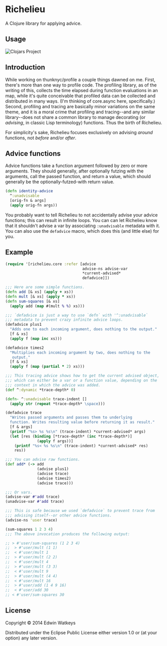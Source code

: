 # Richelieu

A Clojure library for applying advice.

## Usage

![Clojars Project](http://clojars.org/thunknyc/richelieu/latest-version.svg)


## Introduction

While working on thunknyc/profile a couple things dawned on me. First,
there's more than one way to profile code. The profiling library, as
of the writing of this, collects the time elapsed during function
evaluations in an map, while it's quite conceivable that profiled data
can be collected and distributed in many ways. (I'm thinking of
core.async here, specifically.) Second, profiling and tracing are
basically minor variations on the same theme, and it is a moral crime
that profiling and tracing--and any similar library--does not share a
common library to manage decorating (or _advising_, in classic Lisp
terminology) functions. Thus the birth of Richelieu.

For simplicity's sake, Richelieu focuses exclusively on advising
_around_ functions, not _before_ and/or _after_.

## Advice functions

Advice functions take a function argument followed by zero or more
arguments. They should generally, after optionally futzing with the
arguments, call the passed function, and return a value, which should
generally be the optionally-futzed-with return value.

```clojure
(defn identity-advice
  ^:unadvisable
  [orig-fn & args]
  (apply orig-fn args))
```

You probably want to tell Richelieu to not accidentally advise your
advice functions; this can result in infinite loops. You can can let
Richelieu know that it shouldn't advise a var by associating
`:unadvisable` metadata with it. You can also use the `defadvice`
macro, which does this (and little else) for you.

## Example

```clojure
(require '[richelieu.core :refer [advice
                                  advise-ns advise-var
                                  *current-advised*
                                  defadvice]])

;;; Here are some simple functions.
(defn add [& xs] (apply + xs))
(defn mult [& xs] (apply * xs))
(defn sum-squares [& xs]
  (apply add (map #(mult % %) xs)))

;;; `defadvice is just a way to use `defn` with '^:unadvisable`
;;; metadata to prevent crazy infinite advice loops.
(defadvice plus1
  "Adds one to each incoming argument, does nothing to the output."
  [f & xs]
  (apply f (map inc xs)))

(defadvice times2
  "Multiplies each incoming argument by two, does nothing to the
   output."
  [f & xs]
  (apply f (map (partial * 2) xs)))

;;; This tracing advice shows how to get the current advised object,
;;; which can either be a var or a function value, depending on the
;;; context in which the advice was added.
(def ^:dynamic *trace-depth* 0)

(defn- ^:unadvisable trace-indent []
  (apply str (repeat *trace-depth* \space)))

(defadvice trace
  "Writes passed arguments and passes them to underlying
  function. Writes resulting value before returning it as result."
  [f & args] 
  (printf "%s> %s %s\n" (trace-indent) *current-advised* args)
  (let [res (binding [*trace-depth* (inc *trace-depth*)]
              (apply f args))]
    (printf "%s< %s %s\n" (trace-indent) *current-advised* res)
    res))

;;; You can advise raw functions.
(def add* (-> add
              (advise plus1)
              (advise trace)
              (advise times2)
              (advise trace)))

;;; Or vars.
(advise-var #'add trace)
(unadvise-var #'add trace)

;;; This is safe because we used `defadvice` to prevent trace from
;;; advising itself--or other advice functions.
(advise-ns 'user trace)

(sum-squares 1 2 3 4)
;;; The above invocation produces the following output:

;; > #'user/sum-squares (1 2 3 4)
;;  > #'user/mult (1 1)
;;  < #'user/mult 1
;;  > #'user/mult (2 2)
;;  < #'user/mult 4
;;  > #'user/mult (3 3)
;;  < #'user/mult 9
;;  > #'user/mult (4 4)
;;  < #'user/mult 16
;;  > #'user/add (1 4 9 16)
;;  < #'user/add 30
;; < #'user/sum-squares 30
```

## License

Copyright © 2014 Edwin Watkeys

Distributed under the Eclipse Public License either version 1.0 or (at
your option) any later version.
